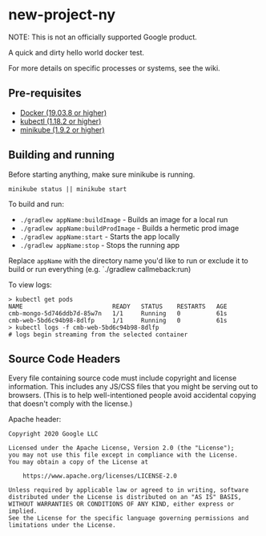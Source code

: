 # new-project-ny

NOTE: This is not an officially supported Google product.

A quick and dirty hello world docker test.

For more details on specific processes or systems, see the wiki.

## Pre-requisites

* [Docker (19.03.8 or higher)](https://docs.docker.com/get-started/#download-and-install-docker-desktop)
* [kubectl (1.18.2 or
  higher)](https://kubernetes.io/docs/tasks/tools/install-kubectl)
* [minikube (1.9.2 or
  higher)](https://kubernetes.io/docs/tasks/tools/install-minikube/)

## Building and running

Before starting anything, make sure minikube is running.

```shell
minikube status || minikube start
```

To build and run:

* `./gradlew appName:buildImage` - Builds an image for a local run
* `./gradlew appName:buildProdImage` - Builds a hermetic prod image
* `./gradlew appName:start` - Starts the app locally
* `./gradlew appName:stop` - Stops the running app

Replace `appName` with the directory name you'd like to run or exclude it to
build or run everything (e.g. `./gradlew callmeback:run)

To view logs:

```
> kubectl get pods
NAME                         READY   STATUS    RESTARTS   AGE
cmb-mongo-5d746ddb7d-85w7n   1/1     Running   0          61s
cmb-web-5bd6c94b98-8dlfp     1/1     Running   0          61s
> kubectl logs -f cmb-web-5bd6c94b98-8dlfp
# logs begin streaming from the selected container
```

## Source Code Headers

Every file containing source code must include copyright and license
information. This includes any JS/CSS files that you might be serving out to
browsers. (This is to help well-intentioned people avoid accidental copying that
doesn't comply with the license.)

Apache header:

    Copyright 2020 Google LLC

    Licensed under the Apache License, Version 2.0 (the "License");
    you may not use this file except in compliance with the License.
    You may obtain a copy of the License at

        https://www.apache.org/licenses/LICENSE-2.0

    Unless required by applicable law or agreed to in writing, software
    distributed under the License is distributed on an "AS IS" BASIS,
    WITHOUT WARRANTIES OR CONDITIONS OF ANY KIND, either express or implied.
    See the License for the specific language governing permissions and
    limitations under the License.
